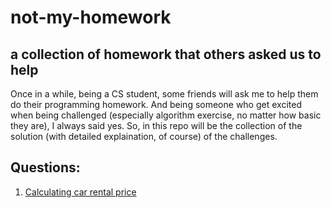 # not-my-homework
## a collection of homework that others asked us to help
Once in a while, being a CS student, some friends will ask me to help them do their programming homework. And being someone who get excited when being challenged (especially algorithm exercise, no matter how basic they are), I always said yes. So, in this repo will be the collection of the solution (with detailed explaination, of course) of the challenges.

## Questions:
1. [Calculating car rental price](https://github.com/CharaeKeow/not-my-homework/tree/master/Calculate%20Car%20Rental%20Fee)
